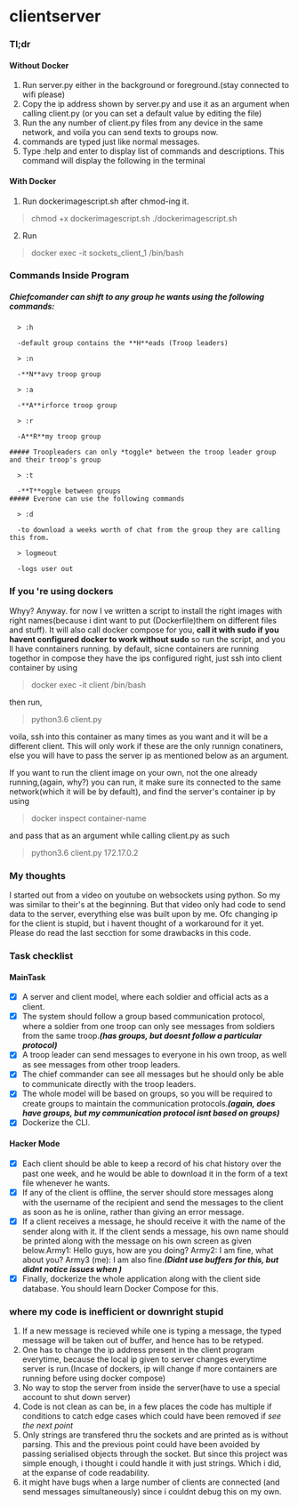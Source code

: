 # clientserver
### Tl;dr
#### Without Docker
1. Run server.py either in the background or foreground.(stay connected to wifi please)
2. Copy the ip address shown by server.py and use it as an argument when calling client.py (or you can set a default value by editing the file)
3. Run the any number of client.py files from any device in the same network, and voila you can send texts to groups now.
4. commands are typed just like normal messages. 
5. Type :help and enter to display list of commands and descriptions. This command will display the following in the terminal
   
#### With Docker
1. Run dockerimagescript.sh after chmod-ing it.
 > chmod +x dockerimagescript.sh
 > ./dockerimagescript.sh
 
2. Run 
 > docker exec -it sockets_client_1 /bin/bash
### Commands Inside Program
   ##### Chiefcomander can shift to any group he wants using the following commands:
   
      > :h 
      
      -default group contains the **H**eads (Troop leaders)
      
      > :n 
      
      -**N**avy troop group
      
      > :a 
      
      -**A**irforce troop group
      
      > :r 
      
      -A**R**my troop group
    
    ##### Troopleaders can only *toggle* between the troop leader group and their troop's group
      
      > :t 
      
      -**T**oggle between groups
    ##### Everone can use the following commands
    
      > :d
      
      -to download a weeks worth of chat from the group they are calling this from.
      
      > logmeout
      
      -logs user out

### If you 're using dockers
Whyy?
Anyway. for now I ve written a script to install the right images with right names(because i dint want to put (Dockerfile)them on different files and stuff). It will also call docker compose for you, **call it with sudo if you havent configured docker to work without sudo** so run the script, and you ll have conntainers running. by default, sicne containers are running togethor in compose they have the ips configured right, just ssh into client container by using 
 > docker exec -it client /bin/bash
 
 then run,
 > python3.6 client.py
 
 voila, ssh into this container as many times as you want and it will be a different client. This will  only work if these are the only runnign conatiners, else you will have to pass the server ip as mentioned below as an argument.
 
 If you want to run the client image on your own, not the one already running,(again, why?) you can run, it make sure its connected to the same network(which it will be by default), and find the server's container ip by using 
 > docker inspect container-name 
 
 and pass that as an argument while calling client.py as such
 > python3.6 client.py 172.17.0.2 

### My thoughts
I started out from a video on youtube on websockets using python. So my was similar to their's at the beginning.
But that video only had code to send data to the server, everything else was built upon by me. Ofc changing ip for the client is stupid, but i havent thought of a workaround for it yet.
Please do read the last secction for some drawbacks in this code.

### Task checklist
#### MainTask
- [x] A server and client model, where each soldier and official acts as a client.
- [x] The system should follow a group based communication protocol, where a soldier from one troop can only see messages from soldiers from the same troop.**_(has groups, but doesnt follow a particular protocol)_**
- [x] A troop leader can send messages to everyone in his own troop, as well as see messages from other troop leaders.
- [x] The chief commander can see all messages but he should only be able to communicate directly with the troop leaders.
- [x] The whole model will be based on groups, so you will be required to create groups to maintain the communication protocols.**_(again, does have groups, but my communication protocol isnt based on groups)_**
- [x] Dockerize the CLI.
#### Hacker Mode
- [x] Each client should be able to keep a record of his chat history over the past one week, and he would be able to download it in the form of a text file whenever he wants.
- [x] If any of the client is offline, the server should store messages along with the username of the recipient and send the messages to the client as soon as he is online, rather than giving an error message.
- [x] If a client receives a message, he should receive it with the name of the sender along with it. If the client sends a message, his own name should be printed along with the message on his own screen as given below.Army1: Hello guys, how are you doing? Army2: I am fine, what about you? Army3 (me): I am also fine.**_(Didnt use buffers for this, but didnt notice issues when )_**
- [x] Finally, dockerize the whole application along with the client side database. You should learn Docker Compose for this.

### where my code is inefficient or downright stupid

1. If a new message is recieved while one is typing a message, the typed message will be taken out of buffer, and hence has to be retyped.
2. One has to change the ip address present in the client program everytime, because the local ip given to server changes everytime server is run.(Incase of dockers, ip will change if more containers are running before using docker compose)
3. No way to stop the server from inside the server(have to use a special account to shut down server)
4. Code is not clean as can be, in a few places the code has multiple if conditions to catch edge cases which could have been removed if *see the next point*
5. Only strings are transfered thru the sockets and are printed as is without parsing. This and the previous point could have been avoided by passing serialised objects through the socket. But since this project was simple enough, i thought i could handle it with just strings. Which i did, at the expanse of code readability.
6. it might have bugs when a large number of clients are connected (and send messages simultaneously) since i couldnt debug this on my own.
